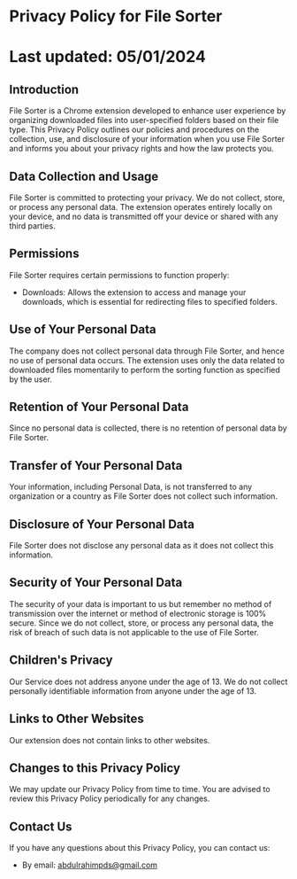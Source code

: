 # Privacy Policy for File Sorter

# Last updated: 05/01/2024

## Introduction
File Sorter is a Chrome extension developed to enhance user experience by organizing downloaded files into user-specified folders based on their file type. This Privacy Policy outlines our policies and procedures on the collection, use, and disclosure of your information when you use File Sorter and informs you about your privacy rights and how the law protects you.

## Data Collection and Usage
File Sorter is committed to protecting your privacy. We do not collect, store, or process any personal data. The extension operates entirely locally on your device, and no data is transmitted off your device or shared with any third parties.

## Permissions
File Sorter requires certain permissions to function properly:

- Downloads: Allows the extension to access and manage your downloads, which is essential for redirecting files to specified folders.

## Use of Your Personal Data
The company does not collect personal data through File Sorter, and hence no use of personal data occurs. The extension uses only the data related to downloaded files momentarily to perform the sorting function as specified by the user.

## Retention of Your Personal Data
Since no personal data is collected, there is no retention of personal data by File Sorter.

## Transfer of Your Personal Data
Your information, including Personal Data, is not transferred to any organization or a country as File Sorter does not collect such information.

## Disclosure of Your Personal Data
File Sorter does not disclose any personal data as it does not collect this information.

## Security of Your Personal Data
The security of your data is important to us but remember no method of transmission over the internet or method of electronic storage is 100% secure. Since we do not collect, store, or process any personal data, the risk of breach of such data is not applicable to the use of File Sorter.

## Children's Privacy
Our Service does not address anyone under the age of 13. We do not collect personally identifiable information from anyone under the age of 13.

## Links to Other Websites
Our extension does not contain links to other websites.

## Changes to this Privacy Policy
We may update our Privacy Policy from time to time. You are advised to review this Privacy Policy periodically for any changes.

## Contact Us
If you have any questions about this Privacy Policy, you can contact us:

- By email: abdulrahimpds@gmail.com